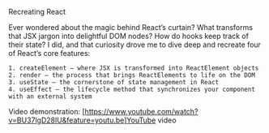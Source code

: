 Recreating React

Ever wondered about the magic behind React’s curtain? What transforms that JSX jargon into delightful DOM nodes? How do hooks keep track of their state? I did, and that curiosity drove me to dive deep and recreate four of React’s core features:

    1. createElement — where JSX is transformed into ReactElement objects
    2. render — the process that brings ReactElements to life on the DOM
    3. useState — the cornerstone of state management in React
    4. useEffect — the lifecycle method that synchronizes your component with an external system

Video demonstration: [https://www.youtube.com/watch?v=BU37lgD28lU&feature=youtu.be]YouTube video
